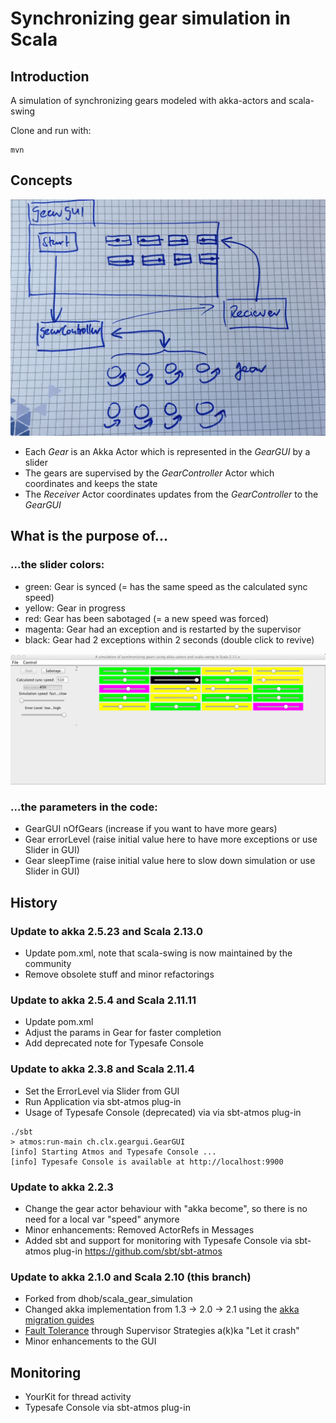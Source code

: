 Synchronizing gear simulation in Scala
========

## Introduction
A simulation of synchronizing gears modeled with akka-actors and scala-swing

Clone and run with:
```
mvn
```

## Concepts
![Concepts](./concepts.JPG?raw=true "Concepts")

- Each _Gear_ is an Akka Actor which is represented in the _GearGUI_ by a slider
- The gears are supervised by the _GearController_ Actor which coordinates and keeps the state
- The _Receiver_ Actor coordinates updates from the _GearController_ to the _GearGUI_


## What is the purpose of...
### ...the slider colors:
- green: Gear is synced (= has the same speed as the calculated sync speed)
- yellow: Gear in progress
- red: Gear has been sabotaged (= a new speed was forced)
- magenta: Gear had an exception and is restarted by the supervisor
- black: Gear had 2 exceptions within 2 seconds (double click to revive)

![Gear GUI](./GearGUI.png?raw=true "GearGUI")

### ...the parameters in the code:
- GearGUI nOfGears (increase if you want to have more gears)
- Gear errorLevel (raise initial value here to have more exceptions or use Slider in GUI)
- Gear sleepTime (raise initial value here to slow down simulation or use Slider in GUI)

## History

### Update to akka 2.5.23 and Scala 2.13.0
- Update pom.xml, note that scala-swing is now maintained by the community 
- Remove obsolete stuff and minor refactorings

### Update to akka 2.5.4 and Scala 2.11.11
- Update pom.xml
- Adjust the params in Gear for faster completion
- Add deprecated note for Typesafe Console

### Update to akka 2.3.8 and Scala 2.11.4
-  Set the ErrorLevel via Slider from GUI
-  Run Application via sbt-atmos plug-in
-  Usage of Typesafe Console (deprecated) via via sbt-atmos plug-in
```
./sbt
> atmos:run-main ch.clx.geargui.GearGUI
[info] Starting Atmos and Typesafe Console ...
[info] Typesafe Console is available at http://localhost:9900
```

### Update to akka 2.2.3
- Change the gear actor behaviour with "akka become", so there is no need for a local var "speed" anymore
- Minor enhancements: Removed ActorRefs in Messages
- Added sbt and support for monitoring with Typesafe Console via sbt-atmos plug-in https://github.com/sbt/sbt-atmos

### Update to akka 2.1.0 and Scala 2.10 (this branch)
- Forked from dhob/scala_gear_simulation
- Changed akka implementation from 1.3 -> 2.0 -> 2.1 using the [akka migration guides](http://doc.akka.io/docs/akka/2.0.3/project/migration-guide-1.3.x-2.0.x.html)
- [Fault Tolerance](http://doc.akka.io/docs/akka/snapshot/java/fault-tolerance.html) through Supervisor Strategies a(k)ka "Let it crash"
- Minor enhancements to the GUI

## Monitoring
- YourKit for thread activity
- Typesafe Console via sbt-atmos plug-in
